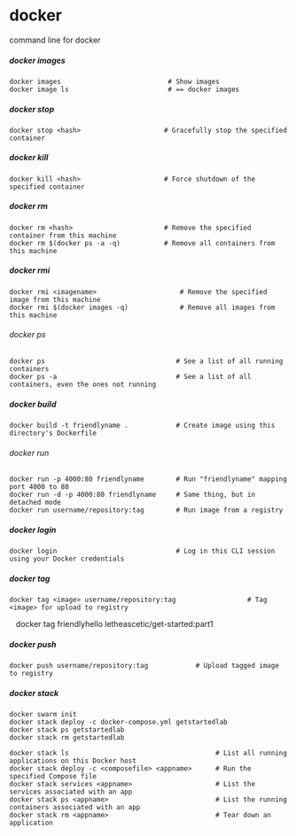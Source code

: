 # docker
command line for docker

##### docker images
    docker images                           # Show images
    docker image ls                         # == docker images
    
##### docker stop
    docker stop <hash>                     # Gracefully stop the specified container


##### docker kill
    docker kill <hash>                     # Force shutdown of the specified container


##### docker rm
    docker rm <hash>                       # Remove the specified container from this machine
    docker rm $(docker ps -a -q)           # Remove all containers from this machine


##### docker rmi
    docker rmi <imagename>                     # Remove the specified image from this machine
    docker rmi $(docker images -q)             # Remove all images from this machine


###### docker ps
    docker ps                                 # See a list of all running containers
    docker ps -a                              # See a list of all containers, even the ones not running
  
  
##### docker build
    docker build -t friendlyname .            # Create image using this directory's Dockerfile


###### docker run
    docker run -p 4000:80 friendlyname        # Run "friendlyname" mapping port 4000 to 80
    docker run -d -p 4000:80 friendlyname     # Same thing, but in detached mode
    docker run username/repository:tag        # Run image from a registry
  
  
##### docker login
    docker login                              # Log in this CLI session using your Docker credentials
  

##### docker tag
    docker tag <image> username/repository:tag                  # Tag <image> for upload to registry
    docker tag friendlyhello letheascetic/get-started:part1


##### docker push
    docker push username/repository:tag            # Upload tagged image to registry


##### docker stack
    docker swarm init
    docker stack deploy -c docker-compose.yml getstartedlab
    docker stack ps getstartedlab
    docker stack rm getstartedlab
    
    docker stack ls                                     # List all running applications on this Docker host
    docker stack deploy -c <composefile> <appname>      # Run the specified Compose file
    docker stack services <appname>                     # List the services associated with an app
    docker stack ps <appname>                           # List the running containers associated with an app
    docker stack rm <appname>                           # Tear down an application

